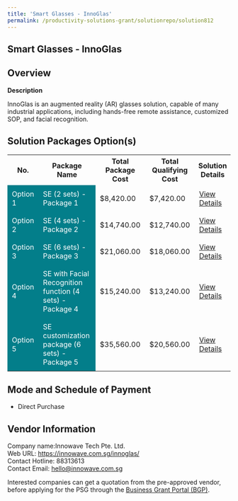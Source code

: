```yaml
---
title: 'Smart Glasses - InnoGlas'
permalink: /productivity-solutions-grant/solutionrepo/solution812
---
```


## Smart Glasses - InnoGlas

## Overview

**Description**

InnoGlas is an augmented reality (AR) glasses solution, capable of many industrial applications, including hands-free remote assistance, customized SOP, and facial recognition.

## Solution Packages Option(s)

<table>
<tr>
<th><b>No.</b></th>
<th><b>Package Name</b></th>
<th><b>Total Package Cost</b></th>
<th><b>Total Qualifying Cost</b></th>
<th><b>Solution Details</b></th>
</tr>
<tr>
<td style='padding: 10px; background-color: #037E8A; color: #FFFFFF;'>Option 1</td>
<td style='padding: 10px; background-color: #037E8A; color: #FFFFFF;'>SE (2 sets) - Package 1</td>
<td style='padding: 10px;'>$8,420.00</td>
<td style='padding: 10px;'>$7,420.00</td>
<td style='padding: 10px;'><a href='/images/psg/Innowave_Tech_20210083_Desensitised_Annex_3_Part_1.pdf' target='_blank'>View Details</a></td>
</tr>
<tr>
<td style='padding: 10px; background-color: #037E8A; color: #FFFFFF;'>Option 2</td>
<td style='padding: 10px; background-color: #037E8A; color: #FFFFFF;'>SE (4 sets) - Package 2</td>
<td style='padding: 10px;'>$14,740.00</td>
<td style='padding: 10px;'>$12,740.00</td>
<td style='padding: 10px;'><a href='/images/psg/Innowave_Tech_20210083_Desensitised_Annex_3_Part_2.pdf' target='_blank'>View Details</a></td>
</tr>
<tr>
<td style='padding: 10px; background-color: #037E8A; color: #FFFFFF;'>Option 3</td>
<td style='padding: 10px; background-color: #037E8A; color: #FFFFFF;'>SE (6 sets) - Package 3</td>
<td style='padding: 10px;'>$21,060.00</td>
<td style='padding: 10px;'>$18,060.00</td>
<td style='padding: 10px;'><a href='/images/psg/Innowave_Tech_20210083_Desensitised_Annex_3_Part_3.pdf' target='_blank'>View Details</a></td>
</tr>
<tr>
<td style='padding: 10px; background-color: #037E8A; color: #FFFFFF;'>Option 4</td>
<td style='padding: 10px; background-color: #037E8A; color: #FFFFFF;'>SE with Facial Recognition function (4 sets) - Package 4</td>
<td style='padding: 10px;'>$15,240.00</td>
<td style='padding: 10px;'>$13,240.00</td>
<td style='padding: 10px;'><a href='/images/psg/Innowave_Tech_20210083_Desensitised_Annex_3_Part_4.pdf' target='_blank'>View Details</a></td>
</tr>
<tr>
<td style='padding: 10px; background-color: #037E8A; color: #FFFFFF;'>Option 5</td>
<td style='padding: 10px; background-color: #037E8A; color: #FFFFFF;'>SE customization package (6 sets) - Package 5</td>
<td style='padding: 10px;'>$35,560.00</td>
<td style='padding: 10px;'>$20,560.00</td>
<td style='padding: 10px;'><a href='/images/psg/Innowave_Tech_20210083_Desensitised_Annex_3_Part_5.pdf' target='_blank'>View Details</a></td>
</tr>
</table>

## Mode and Schedule of Payment

 - Direct Purchase

## Vendor Information

 Company name:Innowave Tech Pte. Ltd.<br>Web URL: https://innowave.com.sg/innoglas/ <br>Contact Hotline: 88313613 <br>Contact Email: hello@innowave.com.sg 

Interested companies can get a quotation from the pre-approved vendor, before applying for the PSG through the <a href='https://www.businessgrants.gov.sg/' target='_blank' rel='noopener'>Business Grant Portal (BGP)</a>.

<script src="/jquery/resize-tables.js"></script>
